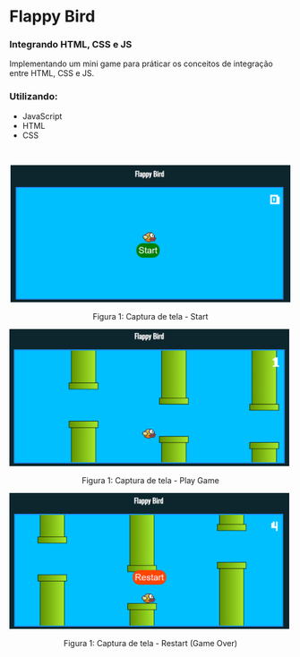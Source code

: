 # Flappy Bird
### Integrando HTML, CSS e JS
Implementando um mini game para práticar os conceitos de integração entre HTML, CSS e JS.
### Utilizando:
- JavaScript
- HTML
- CSS


<br>

<p align="center">

  <img src="./imgs/Captura1.png" width="500px" alt="Tela de Start">
  <p align="center">Figura 1: Captura de tela - Start</p>

  <img src="./imgs/Captura2.png" width="500px" alt="Tela Play Game">
  <p align="center">Figura 1: Captura de tela - Play Game</p>

  <img src="./imgs/Captura3.png" width="500px" alt="Tela de Restart">
  <p align="center">Figura 1: Captura de tela - Restart (Game Over)</p>

</p>